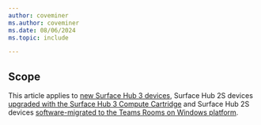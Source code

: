 ```yaml
---
author: coveminer    
ms.author: coveminer
ms.date: 08/06/2024
ms.topic: include

---
```


## Scope

This article applies to [new Surface Hub 3 devices](/surface-hub/surface-hub-3-whats-new), Surface Hub 2S devices [upgraded with the Surface Hub 3 Compute Cartridge](/surface-hub/install-manage-surface-hub-3-pack) and Surface Hub 2S devices [software-migrated to the Teams Rooms on Windows platform](/surface-hub/surface-hub-2s-migrate-to-mtr-w).
